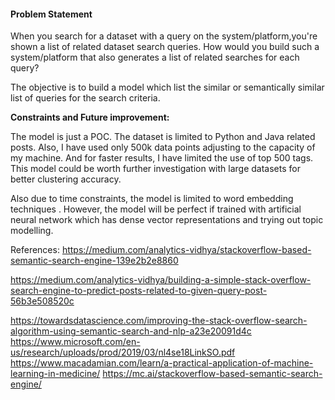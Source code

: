<h4> Problem Statement </h4>
<p>
When you search for a dataset with a query on the system/platform,you're shown a list of related dataset search queries. How would you build such a system/platform that also generates a list of related searches for each query? 
</p>

The objective is to build a model which list the similar or semantically similar list of queries for the search criteria. 

**Constraints and Future improvement:**

The model is just a POC. The dataset is limited to Python and Java related posts. Also, I have used only 500k data points adjusting to the capacity of my machine. And for faster results, I have limited the use of top 500 tags. This model could be worth further investigation with large datasets for better clustering accuracy.

Also due to time constraints, the model is limited to word embedding techniques . However, the model will be perfect if trained with artificial neural network which has dense vector representations and trying out topic modelling.

 References:
 https://medium.com/analytics-vidhya/stackoverflow-based-semantic-search-engine-139e2b2e8860 
 
 https://medium.com/analytics-vidhya/building-a-simple-stack-overflow-search-engine-to-predict-posts-related-to-given-query-post-56b3e508520c
 
 https://towardsdatascience.com/improving-the-stack-overflow-search-algorithm-using-semantic-search-and-nlp-a23e20091d4c
 https://www.microsoft.com/en-us/research/uploads/prod/2019/03/nl4se18LinkSO.pdf
 https://www.macadamian.com/learn/a-practical-application-of-machine-learning-in-medicine/
 https://mc.ai/stackoverflow-based-semantic-search-engine/
